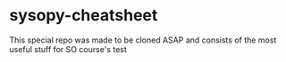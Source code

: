 # sysopy-cheatsheet
This special repo was made to be cloned ASAP and consists of the most useful stuff for SO course's test
